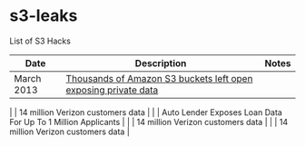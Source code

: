 # s3-leaks

List of S3 Hacks

|Date           | Description                         |Notes  |
| ------------- | --------------------------------------------------------------|------------- |
| March 2013    |<a href="https://www.helpnetsecurity.com/2013/03/27/thousands-of-amazon-s3-buckets-left-open-exposing-private-data/">Thousands of Amazon S3 buckets left open exposing private data</a> |

|               | 14 million Verizon customers data                             |
|               | Auto Lender Exposes Loan Data For Up To 1 Million Applicants  |
|               | 14 million Verizon customers data                     |
|               | 14 million Verizon customers data |

